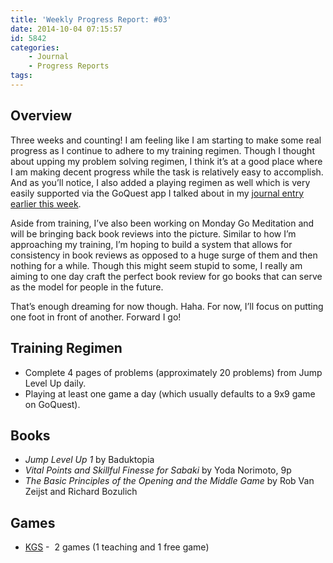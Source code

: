 ```yaml
---
title: 'Weekly Progress Report: #03'
date: 2014-10-04 07:15:57
id: 5842
categories:
	- Journal
	- Progress Reports
tags:
---
```


## Overview

Three weeks and counting! I am feeling like I am starting to make some real progress as I continue to adhere to my training regimen. Though I thought about upping my problem solving regimen, I think it’s at a good place where I am making decent progress while the task is relatively easy to accomplish. And as you’ll notice, I also added a playing regimen as well which is very easily supported via the GoQuest app I talked about in my [journal entry earlier this week](/2014/09/30/journey-entry-04/ "Journey Entry: #04").

<!-- more -->

Aside from training, I’ve also been working on Monday Go Meditation and will be bringing back book reviews into the picture. Similar to how I’m approaching my training, I’m hoping to build a system that allows for consistency in book reviews as opposed to a huge surge of them and then nothing for a while. Though this might seem stupid to some, I really am aiming to one day craft the perfect book review for go books that can serve as the model for people in the future.

That’s enough dreaming for now though. Haha. For now, I’ll focus on putting one foot in front of another. Forward I go!

## Training Regimen

* Complete 4 pages of problems (approximately 20 problems) from Jump Level Up daily.
* Playing at least one game a day (which usually defaults to a 9x9 game on GoQuest).

## Books

* _Jump Level Up 1_ by Baduktopia
* _Vital Points and Skillful Finesse for Sabaki_ by Yoda Norimoto, 9p
* _The Basic Principles of the Opening and the Middle Game_ by Rob Van Zeijst and Richard Bozulich

## Games

* [KGS](http://www.gokgs.com "KGS Website") -  2 games (1 teaching and 1 free game)
